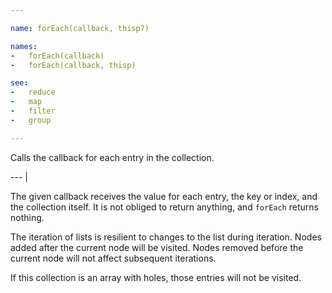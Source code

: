 ```yaml
---

name: forEach(callback, thisp?)

names:
-   forEach(callback)
-   forEach(callback, thisp)

see:
-   reduce
-   map
-   filter
-   group

---
```


Calls the callback for each entry in the collection.

--- |

The given callback receives the value for each entry, the key or index, and the
collection itself.
It is not obliged to return anything, and `forEach` returns nothing.

The iteration of lists is resilient to changes to the list during iteration.
Nodes added after the current node will be visited.
Nodes removed before the current node will not affect subsequent iterations.

If this collection is an array with holes, those entries will not be visited.

